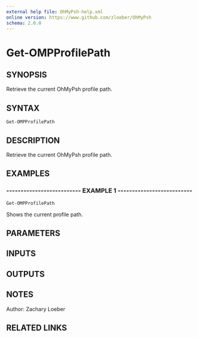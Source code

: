 ```yaml
---
external help file: OhMyPsh-help.xml
online version: https://www.github.com/zloeber/OhMyPsh
schema: 2.0.0
---
```


# Get-OMPProfilePath

## SYNOPSIS
Retrieve the current OhMyPsh profile path.

## SYNTAX

```
Get-OMPProfilePath
```

## DESCRIPTION
Retrieve the current OhMyPsh profile path.

## EXAMPLES

### -------------------------- EXAMPLE 1 --------------------------
```
Get-OMPProfilePath
```

Shows the current profile path.

## PARAMETERS

## INPUTS

## OUTPUTS

## NOTES
Author: Zachary Loeber

## RELATED LINKS

